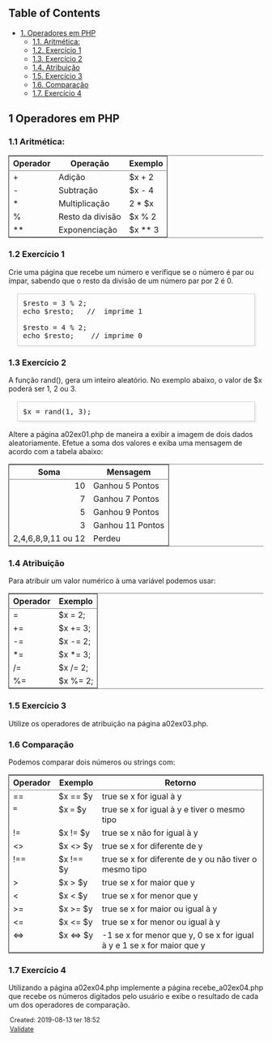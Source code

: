 <?xml version="1.0" encoding="utf-8"?>
<!DOCTYPE html PUBLIC "-//W3C//DTD XHTML 1.0 Strict//EN"
"http://www.w3.org/TR/xhtml1/DTD/xhtml1-strict.dtd">
<html xmlns="http://www.w3.org/1999/xhtml" lang="en" xml:lang="en">
<head>
<!-- 2019-08-13 ter 18:52 -->
<meta http-equiv="Content-Type" content="text/html;charset=utf-8" />
<meta name="viewport" content="width=device-width, initial-scale=1" />
<title>&lrm;</title>
<meta name="generator" content="Org mode" />
<style type="text/css">
 <!--/*--><![CDATA[/*><!--*/
  .title  { text-align: center;
             margin-bottom: .2em; }
  .subtitle { text-align: center;
              font-size: medium;
              font-weight: bold;
              margin-top:0; }
  .todo   { font-family: monospace; color: red; }
  .done   { font-family: monospace; color: green; }
  .priority { font-family: monospace; color: orange; }
  .tag    { background-color: #eee; font-family: monospace;
            padding: 2px; font-size: 80%; font-weight: normal; }
  .timestamp { color: #bebebe; }
  .timestamp-kwd { color: #5f9ea0; }
  .org-right  { margin-left: auto; margin-right: 0px;  text-align: right; }
  .org-left   { margin-left: 0px;  margin-right: auto; text-align: left; }
  .org-center { margin-left: auto; margin-right: auto; text-align: center; }
  .underline { text-decoration: underline; }
  #postamble p, #preamble p { font-size: 90%; margin: .2em; }
  p.verse { margin-left: 3%; }
  pre {
    border: 1px solid #ccc;
    box-shadow: 3px 3px 3px #eee;
    padding: 8pt;
    font-family: monospace;
    overflow: auto;
    margin: 1.2em;
  }
  pre.src {
    position: relative;
    overflow: visible;
    padding-top: 1.2em;
  }
  pre.src:before {
    display: none;
    position: absolute;
    background-color: white;
    top: -10px;
    right: 10px;
    padding: 3px;
    border: 1px solid black;
  }
  pre.src:hover:before { display: inline;}
  /* Languages per Org manual */
  pre.src-asymptote:before { content: 'Asymptote'; }
  pre.src-awk:before { content: 'Awk'; }
  pre.src-C:before { content: 'C'; }
  /* pre.src-C++ doesn't work in CSS */
  pre.src-clojure:before { content: 'Clojure'; }
  pre.src-css:before { content: 'CSS'; }
  pre.src-D:before { content: 'D'; }
  pre.src-ditaa:before { content: 'ditaa'; }
  pre.src-dot:before { content: 'Graphviz'; }
  pre.src-calc:before { content: 'Emacs Calc'; }
  pre.src-emacs-lisp:before { content: 'Emacs Lisp'; }
  pre.src-fortran:before { content: 'Fortran'; }
  pre.src-gnuplot:before { content: 'gnuplot'; }
  pre.src-haskell:before { content: 'Haskell'; }
  pre.src-hledger:before { content: 'hledger'; }
  pre.src-java:before { content: 'Java'; }
  pre.src-js:before { content: 'Javascript'; }
  pre.src-latex:before { content: 'LaTeX'; }
  pre.src-ledger:before { content: 'Ledger'; }
  pre.src-lisp:before { content: 'Lisp'; }
  pre.src-lilypond:before { content: 'Lilypond'; }
  pre.src-lua:before { content: 'Lua'; }
  pre.src-matlab:before { content: 'MATLAB'; }
  pre.src-mscgen:before { content: 'Mscgen'; }
  pre.src-ocaml:before { content: 'Objective Caml'; }
  pre.src-octave:before { content: 'Octave'; }
  pre.src-org:before { content: 'Org mode'; }
  pre.src-oz:before { content: 'OZ'; }
  pre.src-plantuml:before { content: 'Plantuml'; }
  pre.src-processing:before { content: 'Processing.js'; }
  pre.src-python:before { content: 'Python'; }
  pre.src-R:before { content: 'R'; }
  pre.src-ruby:before { content: 'Ruby'; }
  pre.src-sass:before { content: 'Sass'; }
  pre.src-scheme:before { content: 'Scheme'; }
  pre.src-screen:before { content: 'Gnu Screen'; }
  pre.src-sed:before { content: 'Sed'; }
  pre.src-sh:before { content: 'shell'; }
  pre.src-sql:before { content: 'SQL'; }
  pre.src-sqlite:before { content: 'SQLite'; }
  /* additional languages in org.el's org-babel-load-languages alist */
  pre.src-forth:before { content: 'Forth'; }
  pre.src-io:before { content: 'IO'; }
  pre.src-J:before { content: 'J'; }
  pre.src-makefile:before { content: 'Makefile'; }
  pre.src-maxima:before { content: 'Maxima'; }
  pre.src-perl:before { content: 'Perl'; }
  pre.src-picolisp:before { content: 'Pico Lisp'; }
  pre.src-scala:before { content: 'Scala'; }
  pre.src-shell:before { content: 'Shell Script'; }
  pre.src-ebnf2ps:before { content: 'ebfn2ps'; }
  /* additional language identifiers per "defun org-babel-execute"
       in ob-*.el */
  pre.src-cpp:before  { content: 'C++'; }
  pre.src-abc:before  { content: 'ABC'; }
  pre.src-coq:before  { content: 'Coq'; }
  pre.src-groovy:before  { content: 'Groovy'; }
  /* additional language identifiers from org-babel-shell-names in
     ob-shell.el: ob-shell is the only babel language using a lambda to put
     the execution function name together. */
  pre.src-bash:before  { content: 'bash'; }
  pre.src-csh:before  { content: 'csh'; }
  pre.src-ash:before  { content: 'ash'; }
  pre.src-dash:before  { content: 'dash'; }
  pre.src-ksh:before  { content: 'ksh'; }
  pre.src-mksh:before  { content: 'mksh'; }
  pre.src-posh:before  { content: 'posh'; }
  /* Additional Emacs modes also supported by the LaTeX listings package */
  pre.src-ada:before { content: 'Ada'; }
  pre.src-asm:before { content: 'Assembler'; }
  pre.src-caml:before { content: 'Caml'; }
  pre.src-delphi:before { content: 'Delphi'; }
  pre.src-html:before { content: 'HTML'; }
  pre.src-idl:before { content: 'IDL'; }
  pre.src-mercury:before { content: 'Mercury'; }
  pre.src-metapost:before { content: 'MetaPost'; }
  pre.src-modula-2:before { content: 'Modula-2'; }
  pre.src-pascal:before { content: 'Pascal'; }
  pre.src-ps:before { content: 'PostScript'; }
  pre.src-prolog:before { content: 'Prolog'; }
  pre.src-simula:before { content: 'Simula'; }
  pre.src-tcl:before { content: 'tcl'; }
  pre.src-tex:before { content: 'TeX'; }
  pre.src-plain-tex:before { content: 'Plain TeX'; }
  pre.src-verilog:before { content: 'Verilog'; }
  pre.src-vhdl:before { content: 'VHDL'; }
  pre.src-xml:before { content: 'XML'; }
  pre.src-nxml:before { content: 'XML'; }
  /* add a generic configuration mode; LaTeX export needs an additional
     (add-to-list 'org-latex-listings-langs '(conf " ")) in .emacs */
  pre.src-conf:before { content: 'Configuration File'; }

  table { border-collapse:collapse; }
  caption.t-above { caption-side: top; }
  caption.t-bottom { caption-side: bottom; }
  td, th { vertical-align:top;  }
  th.org-right  { text-align: center;  }
  th.org-left   { text-align: center;   }
  th.org-center { text-align: center; }
  td.org-right  { text-align: right;  }
  td.org-left   { text-align: left;   }
  td.org-center { text-align: center; }
  dt { font-weight: bold; }
  .footpara { display: inline; }
  .footdef  { margin-bottom: 1em; }
  .figure { padding: 1em; }
  .figure p { text-align: center; }
  .inlinetask {
    padding: 10px;
    border: 2px solid gray;
    margin: 10px;
    background: #ffffcc;
  }
  #org-div-home-and-up
   { text-align: right; font-size: 70%; white-space: nowrap; }
  textarea { overflow-x: auto; }
  .linenr { font-size: smaller }
  .code-highlighted { background-color: #ffff00; }
  .org-info-js_info-navigation { border-style: none; }
  #org-info-js_console-label
    { font-size: 10px; font-weight: bold; white-space: nowrap; }
  .org-info-js_search-highlight
    { background-color: #ffff00; color: #000000; font-weight: bold; }
  .org-svg { width: 90%; }
  /*]]>*/-->
</style>
<script type="text/javascript">
/*
@licstart  The following is the entire license notice for the
JavaScript code in this tag.

Copyright (C) 2012-2019 Free Software Foundation, Inc.

The JavaScript code in this tag is free software: you can
redistribute it and/or modify it under the terms of the GNU
General Public License (GNU GPL) as published by the Free Software
Foundation, either version 3 of the License, or (at your option)
any later version.  The code is distributed WITHOUT ANY WARRANTY;
without even the implied warranty of MERCHANTABILITY or FITNESS
FOR A PARTICULAR PURPOSE.  See the GNU GPL for more details.

As additional permission under GNU GPL version 3 section 7, you
may distribute non-source (e.g., minimized or compacted) forms of
that code without the copy of the GNU GPL normally required by
section 4, provided you include this license notice and a URL
through which recipients can access the Corresponding Source.


@licend  The above is the entire license notice
for the JavaScript code in this tag.
*/
<!--/*--><![CDATA[/*><!--*/
 function CodeHighlightOn(elem, id)
 {
   var target = document.getElementById(id);
   if(null != target) {
     elem.cacheClassElem = elem.className;
     elem.cacheClassTarget = target.className;
     target.className = "code-highlighted";
     elem.className   = "code-highlighted";
   }
 }
 function CodeHighlightOff(elem, id)
 {
   var target = document.getElementById(id);
   if(elem.cacheClassElem)
     elem.className = elem.cacheClassElem;
   if(elem.cacheClassTarget)
     target.className = elem.cacheClassTarget;
 }
/*]]>*///-->
</script>
</head>
<body>
<div id="content">
<div id="table-of-contents">
<h2>Table of Contents</h2>
<div id="text-table-of-contents">
<ul>
<li><a href="#org7bac033">1. Operadores em PHP</a>
<ul>
<li><a href="#org0aa9c0f">1.1. Aritmética:</a></li>
<li><a href="#org187c6e2">1.2. Exercício 1</a></li>
<li><a href="#org086a4fa">1.3. Exercício 2</a></li>
<li><a href="#orgcb5a717">1.4. Atribuição</a></li>
<li><a href="#org18bce59">1.5. Exercício 3</a></li>
<li><a href="#org6a0ed81">1.6. Comparação</a></li>
<li><a href="#org6040ac7">1.7. Exercício 4</a></li>
</ul>
</li>
</ul>
</div>
</div>

<div id="outline-container-org7bac033" class="outline-2">
<h2 id="org7bac033"><span class="section-number-2">1</span> Operadores em PHP</h2>
<div class="outline-text-2" id="text-1">
</div>
<div id="outline-container-org0aa9c0f" class="outline-3">
<h3 id="org0aa9c0f"><span class="section-number-3">1.1</span> Aritmética:</h3>
<div class="outline-text-3" id="text-1-1">
<table border="2" cellspacing="0" cellpadding="6" rules="groups" frame="hsides">


<colgroup>
<col  class="org-left" />

<col  class="org-left" />

<col  class="org-left" />
</colgroup>
<thead>
<tr>
<th scope="col" class="org-left">Operador</th>
<th scope="col" class="org-left">Operação</th>
<th scope="col" class="org-left">Exemplo</th>
</tr>
</thead>
<tbody>
<tr>
<td class="org-left">+</td>
<td class="org-left">Adição</td>
<td class="org-left">$x + 2</td>
</tr>

<tr>
<td class="org-left">-</td>
<td class="org-left">Subtração</td>
<td class="org-left">$x - 4</td>
</tr>

<tr>
<td class="org-left">*</td>
<td class="org-left">Multiplicação</td>
<td class="org-left">2 * $x</td>
</tr>

<tr>
<td class="org-left">%</td>
<td class="org-left">Resto da divisão</td>
<td class="org-left">$x % 2</td>
</tr>

<tr>
<td class="org-left">**</td>
<td class="org-left">Exponenciação</td>
<td class="org-left">$x ** 3</td>
</tr>
</tbody>
</table>
</div>
</div>

<div id="outline-container-org187c6e2" class="outline-3">
<h3 id="org187c6e2"><span class="section-number-3">1.2</span> Exercício 1</h3>
<div class="outline-text-3" id="text-1-2">
<p>
Crie uma página que recebe um número e verifique se o número é par ou ímpar, 
sabendo que o resto da divisão de um número par por 2 é 0.
</p>

<pre class="example">
$resto = 3 % 2; 
echo $resto;   //  imprime 1

$resto = 4 % 2;
echo $resto;    // imprime 0
</pre>
</div>
</div>

<div id="outline-container-org086a4fa" class="outline-3">
<h3 id="org086a4fa"><span class="section-number-3">1.3</span> Exercício 2</h3>
<div class="outline-text-3" id="text-1-3">
<p>
A função rand(), gera um inteiro aleatório. No exemplo abaixo, o valor de $x poderá ser 1, 2 ou 3.
</p>

<pre class="example">
$x = rand(1, 3);
</pre>

<p>
Altere a página a02ex01.php de maneira a exibir a imagem de dois dados aleatoriamente. Efetue a soma dos valores e exiba uma mensagem de acordo com a tabela abaixo:
</p>

<table border="2" cellspacing="0" cellpadding="6" rules="groups" frame="hsides">


<colgroup>
<col  class="org-right" />

<col  class="org-left" />
</colgroup>
<thead>
<tr>
<th scope="col" class="org-right">Soma</th>
<th scope="col" class="org-left">Mensagem</th>
</tr>
</thead>
<tbody>
<tr>
<td class="org-right">10</td>
<td class="org-left">Ganhou 5 Pontos</td>
</tr>

<tr>
<td class="org-right">7</td>
<td class="org-left">Ganhou 7 Pontos</td>
</tr>

<tr>
<td class="org-right">5</td>
<td class="org-left">Ganhou 9 Pontos</td>
</tr>

<tr>
<td class="org-right">3</td>
<td class="org-left">Ganhou 11 Pontos</td>
</tr>

<tr>
<td class="org-right">2,4,6,8,9,11 ou 12</td>
<td class="org-left">Perdeu</td>
</tr>
</tbody>
</table>
</div>
</div>

<div id="outline-container-orgcb5a717" class="outline-3">
<h3 id="orgcb5a717"><span class="section-number-3">1.4</span> Atribuição</h3>
<div class="outline-text-3" id="text-1-4">
<p>
Para atribuir um valor numérico à uma variável podemos usar:
</p>

<table border="2" cellspacing="0" cellpadding="6" rules="groups" frame="hsides">


<colgroup>
<col  class="org-left" />

<col  class="org-left" />
</colgroup>
<thead>
<tr>
<th scope="col" class="org-left">Operador</th>
<th scope="col" class="org-left">Exemplo</th>
</tr>
</thead>
<tbody>
<tr>
<td class="org-left">=</td>
<td class="org-left">$x = 2;</td>
</tr>

<tr>
<td class="org-left">+=</td>
<td class="org-left">$x += 3;</td>
</tr>

<tr>
<td class="org-left">-=</td>
<td class="org-left">$x -= 2;</td>
</tr>

<tr>
<td class="org-left">*=</td>
<td class="org-left">$x *= 3;</td>
</tr>

<tr>
<td class="org-left">/=</td>
<td class="org-left">$x /= 2;</td>
</tr>

<tr>
<td class="org-left">%=</td>
<td class="org-left">$x %= 2;</td>
</tr>
</tbody>
</table>
</div>
</div>

<div id="outline-container-org18bce59" class="outline-3">
<h3 id="org18bce59"><span class="section-number-3">1.5</span> Exercício 3</h3>
<div class="outline-text-3" id="text-1-5">
<p>
Utilize os operadores de atribuição na página a02ex03.php.
</p>
</div>
</div>

<div id="outline-container-org6a0ed81" class="outline-3">
<h3 id="org6a0ed81"><span class="section-number-3">1.6</span> Comparação</h3>
<div class="outline-text-3" id="text-1-6">
<p>
Podemos comparar dois números ou strings com:
</p>

<table border="2" cellspacing="0" cellpadding="6" rules="groups" frame="hsides">


<colgroup>
<col  class="org-left" />

<col  class="org-left" />

<col  class="org-left" />
</colgroup>
<thead>
<tr>
<th scope="col" class="org-left">Operador</th>
<th scope="col" class="org-left">Exemplo</th>
<th scope="col" class="org-left">Retorno</th>
</tr>
</thead>
<tbody>
<tr>
<td class="org-left">==</td>
<td class="org-left">$x == $y</td>
<td class="org-left">true se x for igual à y</td>
</tr>

<tr>
<td class="org-left"><code>=</code></td>
<td class="org-left">$x <code>=</code> $y</td>
<td class="org-left">true se x for igual à y e tiver o mesmo tipo</td>
</tr>

<tr>
<td class="org-left">!=</td>
<td class="org-left">$x != $y</td>
<td class="org-left">true se x não for igual à y</td>
</tr>

<tr>
<td class="org-left">&lt;&gt;</td>
<td class="org-left">$x &lt;&gt; $y</td>
<td class="org-left">true se x for diferente de y</td>
</tr>

<tr>
<td class="org-left">!==</td>
<td class="org-left">$x !== $y</td>
<td class="org-left">true se x for diferente de y ou não tiver o mesmo tipo</td>
</tr>

<tr>
<td class="org-left">&gt;</td>
<td class="org-left">$x &gt; $y</td>
<td class="org-left">true se x for maior que y</td>
</tr>

<tr>
<td class="org-left">&lt;</td>
<td class="org-left">$x &lt; $y</td>
<td class="org-left">true se x for menor que y</td>
</tr>

<tr>
<td class="org-left">&gt;=</td>
<td class="org-left">$x &gt;= $y</td>
<td class="org-left">true se x for maior ou igual à y</td>
</tr>

<tr>
<td class="org-left">&lt;=</td>
<td class="org-left">$x &lt;= $y</td>
<td class="org-left">true se x for menor ou igual à y</td>
</tr>

<tr>
<td class="org-left">&lt;=&gt;</td>
<td class="org-left">$x &lt;=&gt; $y</td>
<td class="org-left">-1 se x for menor que y, 0 se x for igual à y e 1 se x for maior que y</td>
</tr>
</tbody>
</table>
</div>
</div>

<div id="outline-container-org6040ac7" class="outline-3">
<h3 id="org6040ac7"><span class="section-number-3">1.7</span> Exercício 4</h3>
<div class="outline-text-3" id="text-1-7">
<p>
Utilizando a página a02ex04.php implemente a página recebe_a02ex04.php que recebe os números digitados pelo usuário e exibe o resultado de cada um dos operadores de comparação.
</p>
</div>
</div>
</div>
</div>
<div id="postamble" class="status">
<p class="date">Created: 2019-08-13 ter 18:52</p>
<p class="validation"><a href="http://validator.w3.org/check?uri=referer">Validate</a></p>
</div>
</body>
</html>
